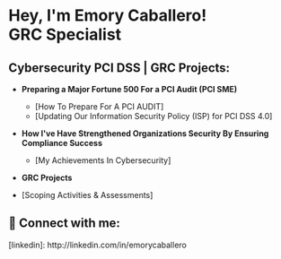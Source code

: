 <h1>Hey, I'm Emory Caballero! <br/><a>GRC Specialist</a> <a </a></h1>

<h2> Cybersecurity PCI DSS | GRC Projects:</h2>

- <b>Preparing a Major Fortune 500 For a PCI Audit (PCI SME)</b>
  - [How To Prepare For A PCI AUDIT]
  - [Updating Our Information Security Policy (ISP) for PCI DSS 4.0]

- <b>How I've Have Strengthened Organizations Security By Ensuring Compliance Success</b>
  - [My Achievements In Cybersecurity]
    
- <b>GRC Projects</b>
 - [Scoping Activities & Assessments]
<h2> 🤳 Connect with me:</h2>
[linkedin]: http://linkedin.com/in/emorycaballero
